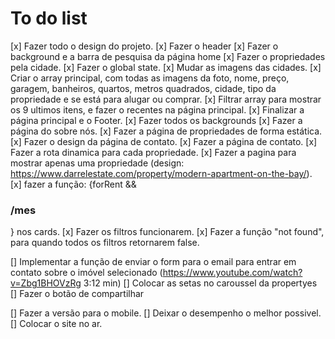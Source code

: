# To do list

[x] Fazer todo o design do projeto.
[x] Fazer o header
[x] Fazer o background e a barra de pesquisa da página home
[x] Fazer o propriedades pela cidade.
[x] Fazer o global state.
[x] Mudar as imagens das cidades.
[x] Criar o array principal, com todas as imagens da foto, nome, preço, garagem, banheiros, quartos, metros quadrados, cidade, tipo da propriedade e se está para alugar ou comprar.
[x] Filtrar array para mostrar os 9 ultimos itens, e fazer o recentes na página principal.
[x] Finalizar a página principal e o Footer.
[x] Fazer todos os backgrounds
[x] Fazer a página do sobre nós.
[x] Fazer a página de propriedades de forma estática.
[x] Fazer o design da página de contato.
[x] Fazer a página de contato.
[x] Fazer a rota dinamica para cada propriedade.
[x] Fazer a pagina para mostrar apenas uma propriedade (design: https://www.darrelestate.com/property/modern-apartment-on-the-bay/).
[x] fazer a função: {forRent && <h3>/mes</h3>} nos cards.
[x] Fazer os filtros funcionarem.
[x] Fazer a função "not found", para quando todos os filtros retornarem false.

[] Implementar a função de enviar o form para o email para entrar em contato sobre o imóvel selecionado (https://www.youtube.com/watch?v=Zbg1BHOVzRg 3:12 min)
[] Colocar as setas no caroussel da propertyes
[] Fazer o botão de compartilhar

[] Fazer a versão para o mobile.
[] Deixar o desempenho o melhor possivel.
[] Colocar o site no ar.
